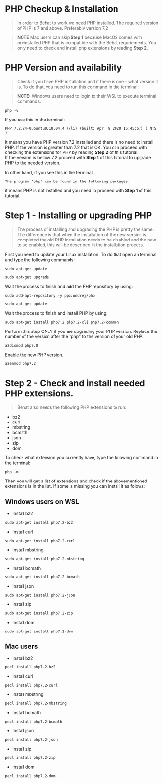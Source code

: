 # PHP Checkup & Installation
> In order to Behat to work we need PHP installed. The required version of PHP is 7 and above. Preferably version 7.2

> **NOTE** Mac users can skip **Step 1** because MacOS comes with preinstalled PHP that is compatible with the Behat requriements. You only need to check and install php extensions by reading **Step 2**.

# PHP Version and availability
> Check if you have PHP installation and if there is one - what version it is. To do that, you need to run this command in the terminal:

> **NOTE:** Windows users need to login to their WSL to execute terminal commands.
```
php -v
```
If you see this in the terminal:
```
PHP 7.2.24-0ubuntu0.18.04.4 (cli) (built: Apr  8 2020 15:45:57) ( NTS )
```
it means you have PHP version 7.2 installed and there is no need to install PHP. If the version is greater than 7.2 that is OK. You can proceed with checking the extensions for PHP by reading **Step 2** of this tutorial.  
If the version is bellow 7.2 proceed with **Step 1** of this tutorial to upgrade PHP to the needed version. 

In other hand, if you see this in the terminal:
```
The program 'php' can be found in the following packages:
```
it means PHP is not installed and you need to proceed with **Step 1** of this tutorial.

# Step 1 - Installing or upgrading PHP
> The process of installing and upgrading the PHP is pretty the same. The difference is that when the installation of the new version is completed the old PHP installation needs to be disabled and the new to be enabled, this will be described in the installation process. 

First you need to update your Linux instalation. To do that open an terminal and type the following commands:
```
sudo apt-get update
```
```
sudo apt-get upgrade
```
Wait the process to finish and add the PHP repository by using:
```
sudo add-apt-repository -y ppa:ondrej/php
```
```
sudo apt-get update
```
Wait the process to finish and install PHP by using:
```
sudo apt-get install php7.2 php7.2-cli php7.2-common
```
Perform this step ONLY if you are upgrading your PHP version. Replace the number of the version after the "php" to the version of your old PHP: 
```
a2dismod php7.0
```
Enable the new PHP version.
```
a2enmod php7.2
```

# Step 2 - Check and install needed PHP extensions.
> Behat also needs the following PHP extensions to run:

- bz2
- curl
- mbstring
- bcmath
- json
- zip
- dom

To check what extension you currently have, type the folowing command in the terminal:
```
php -m
```
Then you will get a list of extensions and check if the abovementioned extensions is in the list. If some is missing you can install it as folows:
## Windows users on WSL
- Install bz2
```
sudo apt-get install php7.2-bz2
```
- Install curl
```
sudo apt-get install php7.2-curl
```
- Install mbstring
```
sudo apt-get install php7.2-mbstring
```
- Install bcmath
```
sudo apt-get install php7.2-bcmath
```
- Install json
```
sudo apt-get install php7.2-json
```
- Install zip
```
sudo apt-get install php7.2-zip
```
- Install dom
```
sudo apt-get install php7.2-dom
```
## Mac users
- Install bz2
```
pecl install php7.2-bz2
```
- Install curl
```
pecl install php7.2-curl
```
- Install mbstring
```
pecl install php7.2-mbstring
```
- Install bcmath
```
pecl install php7.2-bcmath
```
- Install json
```
pecl install php7.2-json
```
- Install zip
```
pecl install php7.2-zip
```
- Install dom
```
pecl install php7.2-dom
```
